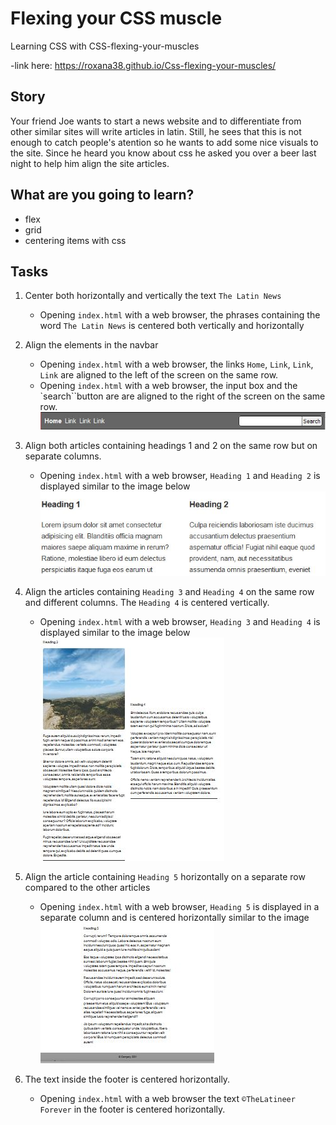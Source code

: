 # Flexing your CSS muscle

Learning CSS with CSS-flexing-your-muscles

-link here: https://roxana38.github.io/Css-flexing-your-muscles/

## Story

Your friend Joe wants to start a news website and to differentiate from other similar sites will write articles in latin. Still, he sees that this is not enough to catch people's atention so he wants to add some nice visuals to the site. Since he heard you know about css he asked you over a beer last night to help him align the site articles.

## What are you going to learn?

- flex 
- grid
- centering items with css

## Tasks

1. Center both horizontally and vertically the text `The Latin News`
    - Opening `index.html` with a web browser, the phrases containing  the word `The Latin News` is centered both vertically and horizontally

2. Align the elements in the navbar
    - Opening `index.html` with a web browser, the links `Home`, `Link`, `Link`, `Link` are aligned to the left of the screen on the same row.
    - Opening `index.html` with a web browser, the input box and the `search``button are  are aligned to the right of the screen on the same row. ![NavBar alignment](https://github.com/Roxana38/Css-flexing-your-muscles/blob/main/images/navbar-alignment.jpg )

3. Align both articles containing headings 1 and 2 on the same row but on separate columns.
    - Opening `index.html` with a web browser, `Heading 1` and `Heading 2` is displayed similar to the image below ![Heading alignment](https://github.com/Roxana38/Css-flexing-your-muscles/blob/main/images/2-column-alignment.jpg)

4. Align the articles containing `Heading 3` and `Heading 4` on the same row and different columns. The `Heading 4` is centered vertically.
    - Opening `index.html` with a web browser, `Heading 3` and `Heading 4` is displayed similar to the image below ![Heading alignment centered vertical](https://github.com/Roxana38/Css-flexing-your-muscles/blob/main/images/2-column-alignment-with-center-vertical.jpg)

5. Align the article containing `Heading 5` horizontally on a separate row compared to the other articles
    - Opening `index.html` with a web browser, `Heading 5` is displayed in a separate column and is  centered horizontally similar to the image ![Heading alignment centered horizontal](https://github.com/Roxana38/Css-flexing-your-muscles/blob/main/images/2-column-alignment-with-center-horizontal.jpg )

6. The text inside the footer is centered horizontally.
    - Opening `index.html` with a web browser the text `©TheLatineer Forever` in the footer is  centered horizontally.






